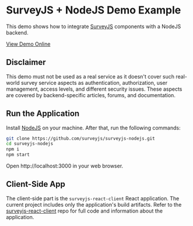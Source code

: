 # SurveyJS + NodeJS Demo Example

This demo shows how to integrate [SurveyJS](https://surveyjs.io/) components with a NodeJS backend.

[View Demo Online](https://surveyjs-nodejs.herokuapp.com/)

## Disclaimer

This demo must not be used as a real service as it doesn't cover such real-world survey service aspects as authentication, authorization, user management, access levels, and different security issues. These aspects are covered by backend-specific articles, forums, and documentation.

## Run the Application

Install [NodeJS](https://nodejs.org/) on your machine. After that, run the following commands:

```bash
git clone https://github.com/surveyjs/surveyjs-nodejs.git
cd surveyjs-nodejs
npm i
npm start
```

Open http://localhost:3000 in your web browser.

## Client-Side App

The client-side part is the `surveyjs-react-client` React application. The current project includes only the application's build artifacts. Refer to the [surveyjs-react-client](https://github.com/surveyjs/surveyjs-react-client) repo for full code and information about the application.

